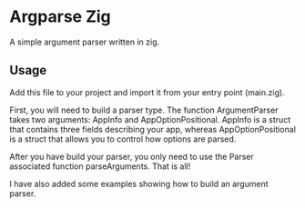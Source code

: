 # Argparse Zig

A simple argument parser written in zig.

## Usage
Add this file to your project and import it from your entry point (main.zig).

First, you will need to build a parser type. The function ArgumentParser takes
two arguments: AppInfo and AppOptionPositional. AppInfo is a struct that contains
three fields describing your app, whereas AppOptionPositional is a struct that
allows you to control how options are parsed.

After you have build your parser, you only need to use the Parser associated
function parseArguments. That is all!

I have also added some examples showing how to build an argument parser.
